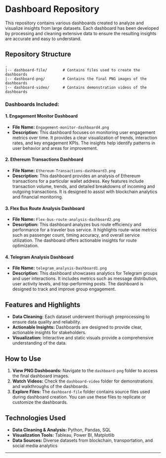 # Dashboard Repository

This repository contains various dashboards created to analyze and visualize insights from large datasets. Each dashboard has been developed by processing and cleaning extensive data to ensure the resulting insights are accurate and easy to understand.

## Repository Structure

```
.
|-- dashboard-file/       # Contains files used to create the dashboards
|-- dashboard-png/        # Contains the final PNG images of the dashboards
|-- dashboard-video/      # Contains demonstration videos of the dashboards
```

### Dashboards Included:

#### 1. **Engagement Monitor Dashboard**
   - **File Name:** `Engagement-monitor-dashboard4.png`
   - **Description:**
     This dashboard focuses on monitoring user engagement metrics over time. It provides a clear visualization of trends, interaction rates, and key engagement KPIs. The insights help identify patterns in user behavior and areas for improvement.

#### 2. **Ethereum Transactions Dashboard**
   - **File Name:** `Ethereum-Transactions-dashboard3.png`
   - **Description:**
     This dashboard provides an analysis of Ethereum transactions for a particular wallet address. Key features include transaction volume, trends, and detailed breakdowns of incoming and outgoing transactions. It is designed to assist with blockchain analytics and financial monitoring.

#### 3. **Flex Bus Route Analysis Dashboard**
   - **File Name:** `Flex-bus-route-analysis-dashboard2.png`
   - **Description:**
     This dashboard analyzes bus route efficiency and performance for a traveler bus service. It highlights route-wise metrics such as passenger count, timing accuracy, and overall service utilization. The dashboard offers actionable insights for route optimization.

#### 4. **Telegram Analysis Dashboard**
   - **File Name:** `telegram_analysis-Dashboard1.png`
   - **Description:**
     This dashboard showcases analytics for Telegram groups and user interactions. It includes metrics such as message distribution, user activity levels, and top-performing posts. The dashboard is designed to track and improve group engagement.

## Features and Highlights
- **Data Cleaning:** Each dataset underwent thorough preprocessing to ensure data quality and reliability.
- **Actionable Insights:** Dashboards are designed to provide clear, actionable insights for stakeholders.
- **Visualization:** Interactive and static visuals provide a comprehensive understanding of the data.

## How to Use
1. **View PNG Dashboards:** Navigate to the `dashboard-png` folder to access the final dashboard images.
2. **Watch Videos:** Check the `dashboard-video` folder for demonstrations and walkthroughs of the dashboards.
3. **Explore Files:** The `dashboard-file` folder contains source files used during dashboard creation. You can use these files to replicate or customize the dashboards.

## Technologies Used
- **Data Cleaning & Analysis:** Python, Pandas, SQL
- **Visualization Tools:** Tableau, Power BI, Matplotlib
- **Data Sources:** Diverse datasets from blockchain, transportation, and social media analytics


---
